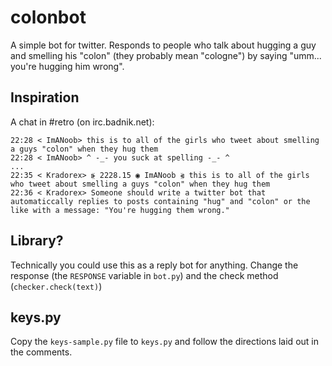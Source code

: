 # colonbot
A simple bot for twitter. Responds to people who talk about hugging a guy and
smelling his "colon" (they probably mean "cologne") by saying "umm... you're
hugging him wrong".

## Inspiration
A chat in #retro (on irc.badnik.net):

```
22:28 < ImANoob> this is to all of the girls who tweet about smelling a guys "colon" when they hug them  
22:28 < ImANoob> ^ -_- you suck at spelling -_- ^  
...  
22:35 < Kradorex> ⦕ 2228.15 ◉ ImANoob ⦖ this is to all of the girls who tweet about smelling a guys "colon" when they hug them  
22:36 < Kradorex> Someone should write a twitter bot that automaticcally replies to posts containing "hug" and "colon" or the like with a message: "You're hugging them wrong."  
```

## Library?
Technically you could use this as a reply bot for anything. Change the
response (the `RESPONSE` variable in `bot.py`) and the check method
(`checker.check(text)`)

## keys.py
Copy the `keys-sample.py` file to `keys.py` and follow the directions laid out
in the comments.
